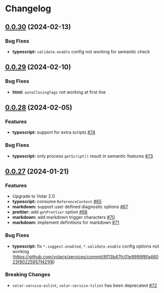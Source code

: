 # Changelog

## [0.0.30](https://github.com/volarjs/services/compare/v0.0.29...v0.0.30) (2024-02-13)

### Bug Fixes

- **typescript:** `validate.enable` config not working for semantic check

## [0.0.29](https://github.com/volarjs/services/compare/v0.0.28...v0.0.29) (2024-02-10)

### Bug Fixes

- **html:** `autoClosingTags` not working at first line

## [0.0.28](https://github.com/volarjs/services/compare/v0.0.27...v0.0.28) (2024-02-05)

### Features

- **typescript:** support for extra scripts [#74](https://github.com/volarjs/services/issues/74)

### Bug Fixes

- **typescript:** only process `getScript()` result in semantic features [#73](https://github.com/volarjs/services/issues/73)

## [0.0.27](https://github.com/volarjs/services/compare/v0.0.17...v0.0.27) (2024-01-21)

### Features

- Upgrade to Volar 2.0
- **typescript:** consume `ReferenceContext` [#65](https://github.com/volarjs/services/issues/65)
- **markdown:** support user defined diagnostic options [#67](https://github.com/volarjs/services/issues/67)
- **prettier:** add `getPrettier` option [#68](https://github.com/volarjs/services/issues/68)
- **markdown:** add markdown trigger characters [#70](https://github.com/volarjs/services/issues/70)
- **markdown:** implement definitions for markdown [#71](https://github.com/volarjs/services/issues/71)

### Bug Fixes

- **typescript:** fix `*.suggest.enabled`, `*.validate.enable` config options not working (https://github.com/volarjs/services/commit/6f13b47fc01e9999f6fa46023f80225957f421f8)

### Breaking Changes

- `volar-service-eslint`, `volar-service-tslint` has been deprecated [#72](https://github.com/volarjs/services/issues/72)
